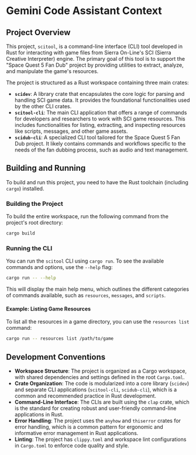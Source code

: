 # Gemini Code Assistant Context

## Project Overview

This project, `scitool`, is a command-line interface (CLI) tool developed in Rust for interacting with game files from Sierra On-Line's SCI (Sierra Creative Interpreter) engine. The primary goal of this tool is to support the "Space Quest 5 Fan Dub" project by providing utilities to extract, analyze, and manipulate the game's resources.

The project is structured as a Rust workspace containing three main crates:

*   **`scidev`**: A library crate that encapsulates the core logic for parsing and handling SCI game data. It provides the foundational functionalities used by the other CLI crates.
*   **`scitool-cli`**: The main CLI application that offers a range of commands for developers and researchers to work with SCI game resources. This includes functionalities for listing, extracting, and inspecting resources like scripts, messages, and other game assets.
*   **`scidub-cli`**: A specialized CLI tool tailored for the Space Quest 5 Fan Dub project. It likely contains commands and workflows specific to the needs of the fan dubbing process, such as audio and text management.

## Building and Running

To build and run this project, you need to have the Rust toolchain (including `cargo`) installed.

### Building the Project

To build the entire workspace, run the following command from the project's root directory:

```bash
cargo build
```

### Running the CLI

You can run the `scitool` CLI using `cargo run`. To see the available commands and options, use the `--help` flag:

```bash
cargo run -- --help
```

This will display the main help menu, which outlines the different categories of commands available, such as `resources`, `messages`, and `scripts`.

#### Example: Listing Game Resources

To list all the resources in a game directory, you can use the `resources list` command:

```bash
cargo run -- resources list /path/to/game
```

## Development Conventions

*   **Workspace Structure**: The project is organized as a Cargo workspace, with shared dependencies and settings defined in the root `Cargo.toml`.
*   **Crate Organization**: The code is modularized into a core library (`scidev`) and separate CLI applications (`scitool-cli`, `scidub-cli`), which is a common and recommended practice in Rust development.
*   **Command-Line Interface**: The CLIs are built using the `clap` crate, which is the standard for creating robust and user-friendly command-line applications in Rust.
*   **Error Handling**: The project uses the `anyhow` and `thiserror` crates for error handling, which is a common pattern for ergonomic and informative error management in Rust applications.
*   **Linting**: The project has `clippy.toml` and workspace lint configurations in `Cargo.toml` to enforce code quality and style.
